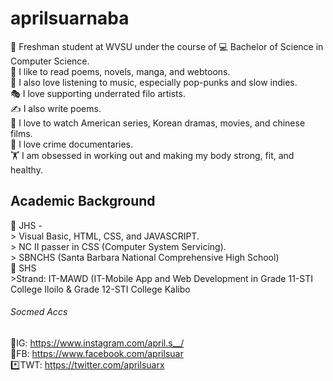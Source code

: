 # aprilsuarnaba
🏫 Freshman student at WVSU under the course of 💻 Bachelor of Science in Computer Science. <br />
📖 I like to read poems, novels, manga, and webtoons. <br />
🎵 I also love listening to music, especially pop-punks and slow indies. <br />
🎭 I love supporting underrated filo artists.  <br />
✍️ I also write poems. <br />
🎥 I love to watch American series, Korean dramas, movies, and chinese films. <br />
🔫 I love crime documentaries. <br />
🏋️ I am obsessed in working out and making my body strong, fit, and healthy.  <br />

## Academic Background <br />
📔 JHS -  <br />
    > Visual Basic, HTML, CSS, and JAVASCRIPT. <br />
    > NC II passer in CSS (Computer System Servicing). <br />
    > SBNCHS (Santa Barbara National Comprehensive High School) <br />
📓 SHS <br />
    >Strand: IT-MAWD (IT-Mobile App and Web Development in Grade 11-STI College Iloilo & Grade 12-STI College Kalibo <br />
    
###### Socmed Accs <br />
 🌸IG: https://www.instagram.com/april.s__/ <br />
 🧑FB: https://www.facebook.com/aprilsuar <br />
 *️⃣TWT: https://twitter.com/aprilsuarx  <br />
 

